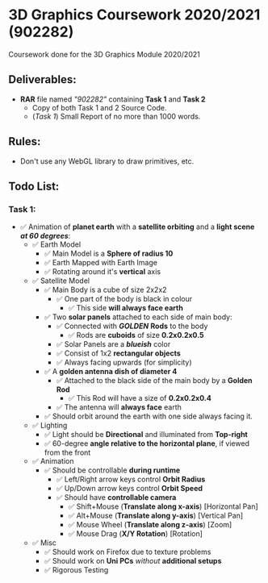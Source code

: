 # 3D Graphics Coursework 2020/2021 (902282)
Coursework done for the 3D Graphics Module 2020/2021

## Deliverables:
- **RAR** file named *"902282"* containing **Task 1** and **Task 2**
	- Copy of both Task 1 and 2 Source Code.
	- (*Task 1*) Small Report of no more than 1000 words.

## Rules:
- Don't use any WebGL library to draw primitives, etc.

## Todo List:
 ### Task 1:
- ✅ Animation of **planet earth** with a **satellite orbiting** and a **light scene** ***at 60 degrees***:
	- ✅ Earth Model
		- ✅ Main Model is a **Sphere of radius 10**
		- ✅ Earth Mapped with Earth Image
		- ✅ Rotating around it's **vertical** axis
	- ✅ Satellite Model
		- ✅ Main Body is a cube of size 2x2x2
			- ✅ One part of the body is black in colour
				- ✅ This side **will always face earth**
		- ✅ Two **solar panels** attached to each side of main body:
			- ✅ Connected with ***GOLDEN*** **Rods** to the body
				- ✅ Rods are **cuboids** of size **0.2x0.2x0.5**
			- ✅ Solar Panels are a ***blueish*** color
			- ✅ Consist of 1x2 **rectangular objects**
			- ✅ Always facing upwards (for simplicity)
		- ✅ A **golden antenna dish of diameter 4**
			- ✅ Attached to the black side of the main body by a **Golden Rod**
				- ✅ This Rod will have a size of **0.2x0.2x0.4**
			- ✅ The antenna will **always face** earth
		- ✅ Should orbit around the earth with one side always facing it.
	- ✅ Lighting
		- ✅ Light should be **Directional** and illuminated from **Top-right**
		- ✅ 60-degree **angle relative to the horizontal plane**, if viewed from the front
	- ✅ Animation
		- ✅ Should be controllable **during runtime**
			- ✅ Left/Right arrow keys control **Orbit Radius**
			- ✅ Up/Down arrow keys control **Orbit Speed**
			- ✅ Should have **controllable camera**
				- ✅ Shift+Mouse (**Translate along x-axis**) [Horizontal Pan]
				- ✅ Alt+Mouse (**Translate along y-axis**) [Vertical Pan]
				- ✅ Mouse Wheel (**Translate along z-axis**) [Zoom]
				- ✅ Mouse Drag (**X/Y Rotation**) [Rotation]
	- ✅ Misc
		- ✅ Should work on Firefox due to texture problems
		- ✅ Should work on **Uni PCs** *without* **additional setups**
		- ✅ Rigorous Testing
